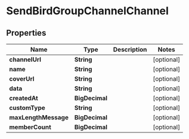 

# SendBirdGroupChannelChannel


## Properties

| Name | Type | Description | Notes |
|------------ | ------------- | ------------- | -------------|
|**channelUrl** | **String** |  |  [optional] |
|**name** | **String** |  |  [optional] |
|**coverUrl** | **String** |  |  [optional] |
|**data** | **String** |  |  [optional] |
|**createdAt** | **BigDecimal** |  |  [optional] |
|**customType** | **String** |  |  [optional] |
|**maxLengthMessage** | **BigDecimal** |  |  [optional] |
|**memberCount** | **BigDecimal** |  |  [optional] |



